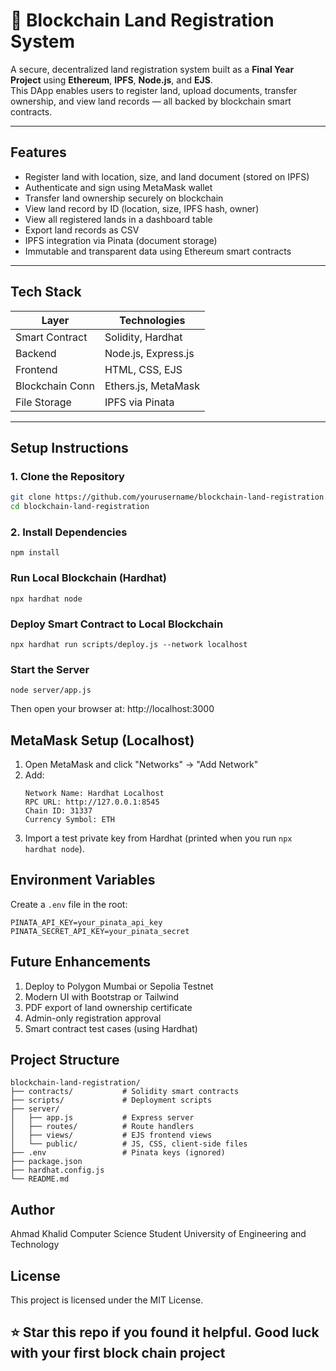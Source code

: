 # 🏡 Blockchain Land Registration System

A secure, decentralized land registration system built as a **Final Year Project** using **Ethereum**, **IPFS**, **Node.js**, and **EJS**.  
This DApp enables users to register land, upload documents, transfer ownership, and view land records — all backed by blockchain smart contracts.

---

## Features

- Register land with location, size, and land document (stored on IPFS)
- Authenticate and sign using MetaMask wallet
- Transfer land ownership securely on blockchain
- View land record by ID (location, size, IPFS hash, owner)
- View all registered lands in a dashboard table
- Export land records as CSV
- IPFS integration via Pinata (document storage)
- Immutable and transparent data using Ethereum smart contracts

---

## Tech Stack

| Layer           | Technologies             |
|-----------------|--------------------------|
| Smart Contract  | Solidity, Hardhat        |
| Backend         | Node.js, Express.js      |
| Frontend        | HTML, CSS, EJS           |
| Blockchain Conn | Ethers.js, MetaMask      |
| File Storage    | IPFS via Pinata          |

---

## Setup Instructions

### 1. Clone the Repository

```bash
git clone https://github.com/yourusername/blockchain-land-registration.git
cd blockchain-land-registration
```

### 2. Install Dependencies
```
npm install
```
### Run Local Blockchain (Hardhat)
```
npx hardhat node
```
### Deploy Smart Contract to Local Blockchain
```
npx hardhat run scripts/deploy.js --network localhost
```
### Start the Server
```
node server/app.js
```
Then open your browser at: http://localhost:3000

## MetaMask Setup (Localhost)

1. Open MetaMask and click "Networks" → "Add Network"
2. Add:
   ```
   Network Name: Hardhat Localhost
   RPC URL: http://127.0.0.1:8545
   Chain ID: 31337
   Currency Symbol: ETH
   ```
3. Import a test private key from Hardhat (printed when you run ``` npx hardhat node ```).

## Environment Variables
Create a ``` .env ``` file in the root:
```
PINATA_API_KEY=your_pinata_api_key
PINATA_SECRET_API_KEY=your_pinata_secret
```

## Future Enhancements
1. Deploy to Polygon Mumbai or Sepolia Testnet
2. Modern UI with Bootstrap or Tailwind
3. PDF export of land ownership certificate
4. Admin-only registration approval
5. Smart contract test cases (using Hardhat)

## Project Structure
```
blockchain-land-registration/
├── contracts/           # Solidity smart contracts
├── scripts/             # Deployment scripts
├── server/
│   ├── app.js           # Express server
│   ├── routes/          # Route handlers
│   ├── views/           # EJS frontend views
│   └── public/          # JS, CSS, client-side files
├── .env                 # Pinata keys (ignored)
├── package.json
├── hardhat.config.js
└── README.md
```

## Author
Ahmad Khalid
Computer Science Student
University of Engineering and Technology

## License
This project is licensed under the MIT License.

## ⭐️ Star this repo if you found it helpful. Good luck with your first block chain project








